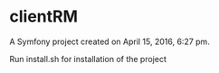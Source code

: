 clientRM
========

A Symfony project created on April 15, 2016, 6:27 pm.

Run install.sh for installation of the project
